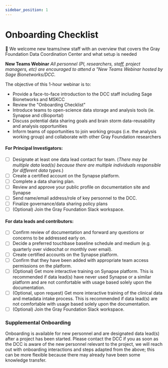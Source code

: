 ```yaml
---
sidebar_position: 1
---
```


# Onboarding Checklist

👋 We welcome new teams/new staff with an overview that covers the Gray Foundation Data Coordination Center and what setup is needed
   
 **New Teams Webinar**
   _All personnel (PI, researchers, staff, project managers, etc) are encouraged to attend a "New Teams Webinar hosted by Sage Bionetworks/DCC._

   The objective of this 1-hour webinar is to: 
- Provide a face-to-face introduction to the DCC staff including Sage Bionetworks and MSKCC
- Review the "Onboarding Checklist"
- Introduce teams to open-science data storage and analysis tools (ie. Synapse and cBioportal)
- Discuss potential data sharing goals and brain storm data-reusability and analysis opportunities
- Inform teams of opportunities to join working groups (i.e. the analysis working group) and collaborate with other Gray Foundation researchers
   
#### For Principal Investigators: 
- [ ] Designate at least one data lead contact for team. (_There may be multiple data lead(s) because there are multiple individuals responsible for different data types._)
- [ ] Create a certified account on the Synapse platform. 
- [ ] Complete a data sharing plan.
- [ ] Review and approve your public profile on documentation site and Synapse
- [ ] Send name/email address/role of key personnel to the DCC.
- [ ] Finalize governance/data sharing policy plans
- [ ] (Optional) Join the Gray Foundation Slack workspace.

#### For data leads and contributors:
- [ ] Confirm review of documentation and forward any questions or concerns to be addressed early on. 
- [ ] Decide a preferred touchbase baseline schedule and medium (e.g. quarterly over videochat or monthly over email).
- [ ] Create certified accounts on the Synapse platform.
- [ ] Confirm that they have been added with appropriate team access permissions on the platform.
- [ ] (Optional) Get more interactive training on Synapse platform. This is recommended if data lead(s) have never used Synapse or a similar platform and are not comfortable with usage based solely upon the documentation.  
- [ ] (Optional, upon request) Get more interactive training of the clinical data and metadata intake process. This is recommended if data lead(s) are not comfortable with usage based solely upon the documentation.  
- [ ] (Optional) Join the Gray Foundation Slack workspace.

### Supplemental Onboarding

Onboarding is available for new personnel and are designated data lead(s) after a project has been started. 
Please contact the DCC if you as soon as the DCC is aware of the new personnel relevant to the project, we will reach out with onboarding interactions and steps adapted from the above; this can be more flexible because there may already have been some knowledge transfer. 

